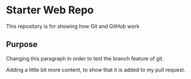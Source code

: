 # Starter Web Repo

This repository is for showing how Git and GitHub work

## Purpose

Changing this paragraph in order to test the branch feature of git.

Adding a little bit more content, to show that it is added to my pull request.
